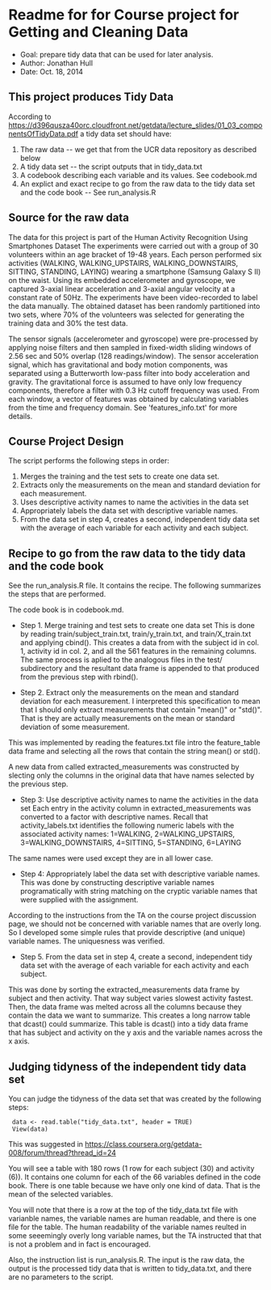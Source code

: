 # Readme for for Course project for Getting and Cleaning Data

- Goal: prepare tidy data that can be used for later analysis.
- Author:  Jonathan Hull
- Date: Oct. 18, 2014

## This project produces Tidy Data

According to https://d396qusza40orc.cloudfront.net/getdata/lecture_slides/01_03_componentsOfTidyData.pdf a tidy data set should have:

1.  The raw data -- we get that from the UCR data repository as described below
2. A tidy data set -- the script outputs that in tidy_data.txt
3.  A codebook describing each variable and its values.  See codebook.md
4.  An explict and exact recipe to go from the raw data to the tidy data set and the code book -- See run_analysis.R

## Source for the raw data

The data for this project is part of the Human Activity Recognition Using Smartphones Dataset
The experiments were carried out with a group of 30 volunteers within an age bracket of 19-48 years. Each person performed six activities (WALKING, WALKING_UPSTAIRS, WALKING_DOWNSTAIRS, SITTING, STANDING, LAYING) wearing a smartphone (Samsung Galaxy S II) on the waist. Using its embedded accelerometer and gyroscope, we captured 3-axial linear acceleration and 3-axial angular velocity at a constant rate of 50Hz. The experiments have been video-recorded to label the data manually. The obtained dataset has been randomly partitioned into two sets, where 70% of the volunteers was selected for generating the training data and 30% the test data. 

The sensor signals (accelerometer and gyroscope) were pre-processed by applying noise filters and then sampled in fixed-width sliding windows of 2.56 sec and 50% overlap (128 readings/window). The sensor acceleration signal, which has gravitational and body motion components, was separated using a Butterworth low-pass filter into body acceleration and gravity. The gravitational force is assumed to have only low frequency components, therefore a filter with 0.3 Hz cutoff frequency was used. From each window, a vector of features was obtained by calculating variables from the time and frequency domain. See 'features_info.txt' for more details. 

## Course Project Design

The  script performs the following steps in order:
1.  Merges the training and the test sets to create one data set.
2.  Extracts only the measurements on the mean and standard deviation for each measurement. 
3.  Uses descriptive activity names to name the activities in the data set
4.  Appropriately labels the data set with descriptive variable names. 
5.  From the data set in step 4, creates a second, independent tidy data set with the average of each variable for each activity and each subject.

## Recipe to go from the raw data to the tidy data and the code book

See the run_analysis.R file. It contains the recipe.  The following summarizes the steps that are performed.

The code book is in codebook.md.

- Step 1.  Merge training and test sets to create one data set
This is done by reading train/subject_train.txt, train/y_train.txt, and train/X_train.txt and applying cbind().  This creates a data from with the subject id in col. 1, activity id in col. 2, and all the 561 features in the remaining columns.  The same process is aplied to the analogous files in the test/ subdirectory and the resultant data frame is appended to that produced from the previous step with rbind().

- Step 2.  Extract only the measurements on the mean and standard deviation for each measurement.
I interpreted this specification to mean that I should only extract measurements that contain "mean()" or "std()".  That is they are actually measurements on the mean or standard deviation of some measurement.

This was implemented by reading the features.txt file intro the feature_table data frame and selecting all the rows that contain the string mean() or std().

A new data from called extracted_measurements was constructed by slecting only the columns in the original data that have names selected by the previous step.

- Step 3:  Use descriptive activity names to name the activities in the data set
Each entry in the activity column in extracted_measurements was converted to a factor with descriptive names.  Recall that activity_labels.txt identifies the following numeric labels with the associated activity names:  1=WALKING, 2=WALKING_UPSTAIRS, 3=WALKING_DOWNSTAIRS, 4=SITTING, 5=STANDING, 6=LAYING
 
The same names were used except they are in all lower case.

- Step 4:  Appropriately label the data set with descriptive variable names.
This was done by constructing descriptive variable names programatically with string matching on the cryptic variable names that were supplied with the assignment.

According to the instructions from the TA on the course project discussion page, we should not be concerned with variable names that are overly long.  So I developed some simple rules that provide descriptive (and unique) variable names.  The uniquesness was verified.

- Step 5.  From the data set in step 4, create a second, independent tidy data set with the average of each variable for each activity and each subject.

This was done by sorting the extracted_measurements data frame by subject and then activity.  That way subject varies slowest activity fastest.  Then, the data frame was melted across all the columns because they contain the data we want to summarize.  This creates a long narrow table that dcast() could summarize.  This table is dcast() into a tidy data frame that has subject and activity on the y axis and the variable names across the x axis.

## Judging tidyness of the independent tidy data set

You can judge the tidyness of the data set that was created by the following steps:
```` 
 data <- read.table("tidy_data.txt", header = TRUE) 
 View(data)
````
This was suggested in https://class.coursera.org/getdata-008/forum/thread?thread_id=24

You will see a table with 180 rows (1 row for each subject (30) and activity (6)).  It contains one column for each of the 66 variables defined in the code book.  There is one table because we have only one kind of data.  That is the mean of the selected variables.

You will note that there is a row at the top of the tidy_data.txt file with varianble names, the variable names are human readable, and there is one file for the table.  The human readability of the variable names reulted in some seeemingly overly long variable names, but the TA instructed that that is not a problem and in fact is encouraged.

Also, the instruction list is run_analysis.R.  The input is the raw data, the output is the processed tidy data that is written to tidy_data.txt, and there are no parameters to the script.
